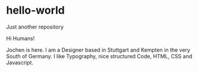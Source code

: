 # hello-world
Just another repository

Hi Humans! 

Jochen is here. I am a Designer based in Stuttgart and Kempten in the very South of Germany. I like Typography, nice structured Code, HTML, CSS and Javascript.
